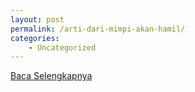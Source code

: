 ```yaml
---
layout: post
permalink: /arti-dari-mimpi-akan-hamil/
categories:
    - Uncategorized
---
```


[Baca Selengkapnya](/02)